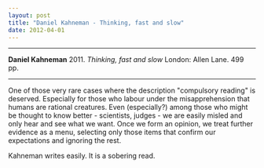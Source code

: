 ```yaml
---
layout: post
title: "Daniel Kahneman - Thinking, fast and slow"
date: 2012-04-01
---
```




***
<b>Daniel Kahneman</b>  2011. _Thinking, fast and slow_  London: Allen Lane.  499 pp.

***

One of those very rare cases where the description "compulsory reading" is deserved. Especially for those who labour under the misapprehension that humans are rational creatures.  Even (especially?) among those who might be thought to know better - scientists, judges - we are easily misled and only hear and see what we want.  Once we form an opinion, we treat further evidence as a menu, selecting only those items that confirm our expectations and ignoring the rest.

Kahneman writes easily. It is a sobering read.
